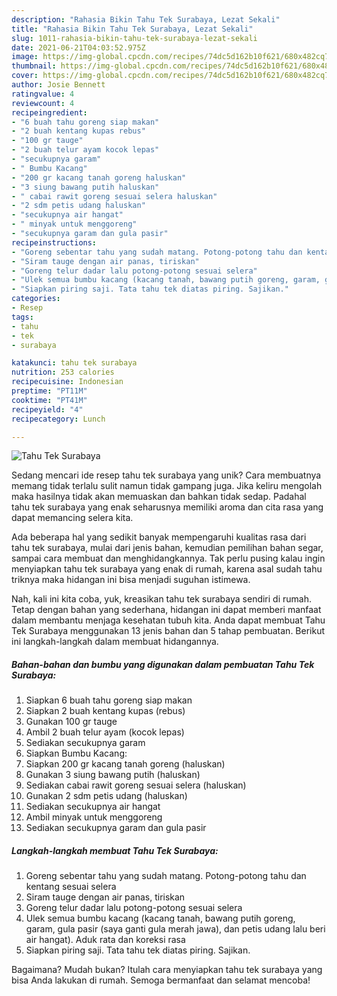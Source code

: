 ```yaml
---
description: "Rahasia Bikin Tahu Tek Surabaya, Lezat Sekali"
title: "Rahasia Bikin Tahu Tek Surabaya, Lezat Sekali"
slug: 1011-rahasia-bikin-tahu-tek-surabaya-lezat-sekali
date: 2021-06-21T04:03:52.975Z
image: https://img-global.cpcdn.com/recipes/74dc5d162b10f621/680x482cq70/tahu-tek-surabaya-foto-resep-utama.jpg
thumbnail: https://img-global.cpcdn.com/recipes/74dc5d162b10f621/680x482cq70/tahu-tek-surabaya-foto-resep-utama.jpg
cover: https://img-global.cpcdn.com/recipes/74dc5d162b10f621/680x482cq70/tahu-tek-surabaya-foto-resep-utama.jpg
author: Josie Bennett
ratingvalue: 4
reviewcount: 4
recipeingredient:
- "6 buah tahu goreng siap makan"
- "2 buah kentang kupas rebus"
- "100 gr tauge"
- "2 buah telur ayam kocok lepas"
- "secukupnya garam"
- " Bumbu Kacang"
- "200 gr kacang tanah goreng haluskan"
- "3 siung bawang putih haluskan"
- " cabai rawit goreng sesuai selera haluskan"
- "2 sdm petis udang haluskan"
- "secukupnya air hangat"
- " minyak untuk menggoreng"
- "secukupnya garam dan gula pasir"
recipeinstructions:
- "Goreng sebentar tahu yang sudah matang. Potong-potong tahu dan kentang sesuai selera"
- "Siram tauge dengan air panas, tiriskan"
- "Goreng telur dadar lalu potong-potong sesuai selera"
- "Ulek semua bumbu kacang (kacang tanah, bawang putih goreng, garam, gula pasir (saya ganti gula merah jawa), dan petis udang lalu beri air hangat). Aduk rata dan koreksi rasa"
- "Siapkan piring saji. Tata tahu tek diatas piring. Sajikan."
categories:
- Resep
tags:
- tahu
- tek
- surabaya

katakunci: tahu tek surabaya 
nutrition: 253 calories
recipecuisine: Indonesian
preptime: "PT11M"
cooktime: "PT41M"
recipeyield: "4"
recipecategory: Lunch

---
```



![Tahu Tek Surabaya](https://img-global.cpcdn.com/recipes/74dc5d162b10f621/680x482cq70/tahu-tek-surabaya-foto-resep-utama.jpg)

Sedang mencari ide resep tahu tek surabaya yang unik? Cara membuatnya memang tidak terlalu sulit namun tidak gampang juga. Jika keliru mengolah maka hasilnya tidak akan memuaskan dan bahkan tidak sedap. Padahal tahu tek surabaya yang enak seharusnya memiliki aroma dan cita rasa yang dapat memancing selera kita.

Ada beberapa hal yang sedikit banyak mempengaruhi kualitas rasa dari tahu tek surabaya, mulai dari jenis bahan, kemudian pemilihan bahan segar, sampai cara membuat dan menghidangkannya. Tak perlu pusing kalau ingin menyiapkan tahu tek surabaya yang enak di rumah, karena asal sudah tahu triknya maka hidangan ini bisa menjadi suguhan istimewa.




Nah, kali ini kita coba, yuk, kreasikan tahu tek surabaya sendiri di rumah. Tetap dengan bahan yang sederhana, hidangan ini dapat memberi manfaat dalam membantu menjaga kesehatan tubuh kita. Anda dapat membuat Tahu Tek Surabaya menggunakan 13 jenis bahan dan 5 tahap pembuatan. Berikut ini langkah-langkah dalam membuat hidangannya.

<!--inarticleads1-->

##### Bahan-bahan dan bumbu yang digunakan dalam pembuatan Tahu Tek Surabaya:

1. Siapkan 6 buah tahu goreng siap makan
1. Siapkan 2 buah kentang kupas (rebus)
1. Gunakan 100 gr tauge
1. Ambil 2 buah telur ayam (kocok lepas)
1. Sediakan secukupnya garam
1. Siapkan  Bumbu Kacang:
1. Siapkan 200 gr kacang tanah goreng (haluskan)
1. Gunakan 3 siung bawang putih (haluskan)
1. Sediakan  cabai rawit goreng sesuai selera (haluskan)
1. Gunakan 2 sdm petis udang (haluskan)
1. Sediakan secukupnya air hangat
1. Ambil  minyak untuk menggoreng
1. Sediakan secukupnya garam dan gula pasir




<!--inarticleads2-->

##### Langkah-langkah membuat Tahu Tek Surabaya:

1. Goreng sebentar tahu yang sudah matang. Potong-potong tahu dan kentang sesuai selera
1. Siram tauge dengan air panas, tiriskan
1. Goreng telur dadar lalu potong-potong sesuai selera
1. Ulek semua bumbu kacang (kacang tanah, bawang putih goreng, garam, gula pasir (saya ganti gula merah jawa), dan petis udang lalu beri air hangat). Aduk rata dan koreksi rasa
1. Siapkan piring saji. Tata tahu tek diatas piring. Sajikan.




Bagaimana? Mudah bukan? Itulah cara menyiapkan tahu tek surabaya yang bisa Anda lakukan di rumah. Semoga bermanfaat dan selamat mencoba!
